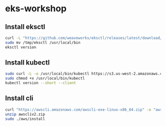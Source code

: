 # eks-workshop

## Install eksctl 

```bash
curl -L "https://github.com/weaveworks/eksctl/releases/latest/download/eksctl_$(uname -s)_amd64.tar.gz" | tar xz -C /tmp
sudo mv /tmp/eksctl /usr/local/bin
eksctl version

```

## Install kubectl 

```bash
sudo curl -L -o /usr/local/bin/kubectl https://s3.us-west-2.amazonaws.com/amazon-eks/1.24.9/2023-01-11/bin/linux/amd64/kubectl
sudo chmod +x /usr/local/bin/kubectl
kubectl version --short --client

```

## Install cli

```bash
curl "https://awscli.amazonaws.com/awscli-exe-linux-x86_64.zip" -o "awscliv2.zip"
unzip awscliv2.zip
sudo ./aws/install

```

